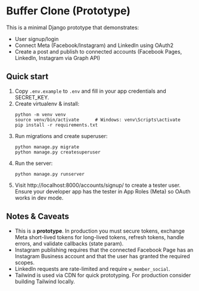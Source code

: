 # Buffer Clone (Prototype)

This is a minimal Django prototype that demonstrates:
- User signup/login
- Connect Meta (Facebook/Instagram) and LinkedIn using OAuth2
- Create a post and publish to connected accounts (Facebook Pages, LinkedIn, Instagram via Graph API)

## Quick start

1. Copy `.env.example` to `.env` and fill in your app credentials and SECRET_KEY.
2. Create virtualenv & install:
   ```
   python -m venv venv
   source venv/bin/activate      # Windows: venv\Scripts\activate
   pip install -r requirements.txt
   ```
3. Run migrations and create superuser:
   ```
   python manage.py migrate
   python manage.py createsuperuser
   ```
4. Run the server:
   ```
   python manage.py runserver
   ```
5. Visit http://localhost:8000/accounts/signup/ to create a tester user. Ensure your developer app has the tester in App Roles (Meta) so OAuth works in dev mode.

## Notes & Caveats

- This is a **prototype**. In production you must secure tokens, exchange Meta short-lived tokens for long-lived tokens, refresh tokens, handle errors, and validate callbacks (state param).
- Instagram publishing requires that the connected Facebook Page has an Instagram Business account and that the user has granted the required scopes.
- LinkedIn requests are rate-limited and require `w_member_social`.
- Tailwind is used via CDN for quick prototyping. For production consider building Tailwind locally.

